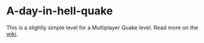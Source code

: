 # A-day-in-hell-quake
This is a slightly simple level for a Multiplayer Quake level. Read more on the [wiki](https://github.com/Melittlecrazy/A-day-in-hell-quake/wiki).
